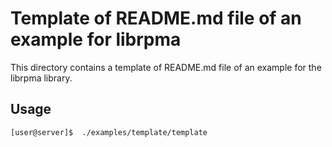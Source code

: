 Template of README.md file of an example for librpma
===

This directory contains a template of README.md file of an example for the librpma library.

## Usage

```bash
[user@server]$  ./examples/template/template
```
